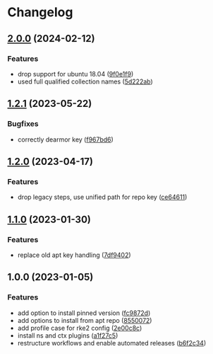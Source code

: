 # Changelog

## [2.0.0](https://github.com/rolehippie/kubectl/compare/v1.2.1...v2.0.0) (2024-02-12)


### Features

* drop support for ubuntu 18.04 ([9f0e1f9](https://github.com/rolehippie/kubectl/commit/9f0e1f92cc875b7e2c8bb26fffd866ab2b386a5f))
* used full qualified collection names ([5d222ab](https://github.com/rolehippie/kubectl/commit/5d222ab040bcf309451e5c363b80d9b3a84712bf))

## [1.2.1](https://github.com/rolehippie/kubectl/compare/v1.2.0...v1.2.1) (2023-05-22)


### Bugfixes

* correctly dearmor key ([f967bd6](https://github.com/rolehippie/kubectl/commit/f967bd6f7ff2ce119b3cef23b26f3c3698cc0b2a))

## [1.2.0](https://github.com/rolehippie/kubectl/compare/v1.1.0...v1.2.0) (2023-04-17)


### Features

* drop legacy steps, use unified path for repo key ([ce64611](https://github.com/rolehippie/kubectl/commit/ce6461141585fcae5e1a3341f06d13dfadba0cab))

## [1.1.0](https://github.com/rolehippie/kubectl/compare/v1.0.0...v1.1.0) (2023-01-30)


### Features

* replace old apt key handling ([7df9402](https://github.com/rolehippie/kubectl/commit/7df9402b3486c6406b0c715f1246894d5423214a))

## 1.0.0 (2023-01-05)


### Features

* add option to install pinned version ([fc9872d](https://github.com/rolehippie/kubectl/commit/fc9872d5f0c06867b80c393e37a678d341b7c162))
* add options to install from apt repo ([8550072](https://github.com/rolehippie/kubectl/commit/85500723c6f2e1b5a67aa7aa31c7e09680fa17f4))
* add profile case for rke2 config ([2e00c8c](https://github.com/rolehippie/kubectl/commit/2e00c8cfddcc7e62a1bb5034e99ed472938ddf97))
* install ns and ctx plugins ([a1f27c5](https://github.com/rolehippie/kubectl/commit/a1f27c5dccc7b4164ff75c0fb07dc250b2340267))
* restructure workflows and enable automated releases ([b6f2c34](https://github.com/rolehippie/kubectl/commit/b6f2c34f3552401538375b52db8a5efd65cd3cff))
